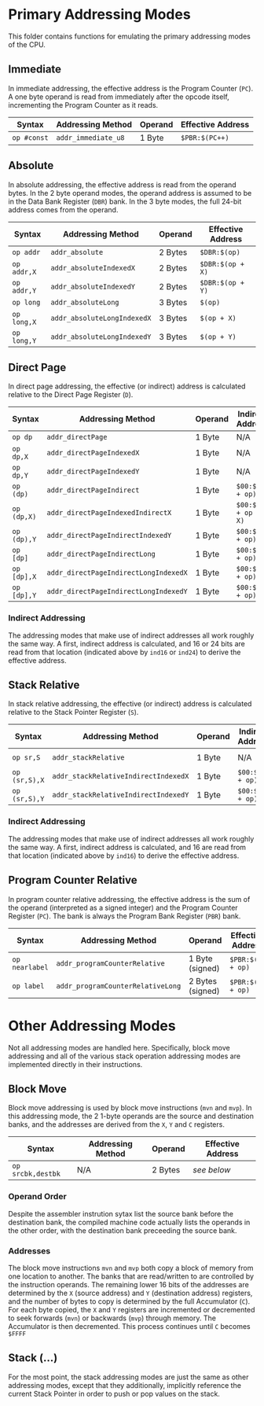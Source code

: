 
# Primary Addressing Modes

This folder contains functions for emulating the primary addressing modes of the CPU.



## Immediate

In immediate addressing, the effective address is the Program Counter (`PC`). A one byte operand is read from immediately after the opcode itself, incrementing the Program Counter as it reads.

| Syntax      | Addressing Method    | Operand | Effective Address |
|-------------|----------------------|---------|-------------------|
| `op #const` | `addr_immediate_u8`  | 1 Byte  | `$PBR:$(PC++)`    |




## Absolute

In absolute addressing, the effective address is read from the operand bytes. In the 2 byte operand modes, the operand address is assumed to be in the Data Bank Register (`DBR`) bank. In the 3 byte modes, the full 24-bit address comes from the operand.

| Syntax      | Addressing Method           | Operand | Effective Address  |
|-------------|-----------------------------|---------|--------------------|
| `op addr`   | `addr_absolute`             | 2 Bytes | `$DBR:$(op)`       |
| `op addr,X` | `addr_absoluteIndexedX`     | 2 Bytes | `$DBR:$(op + X)`   |
| `op addr,Y` | `addr_absoluteIndexedY`     | 2 Bytes | `$DBR:$(op + Y)`   |
| `op long`   | `addr_absoluteLong`         | 3 Bytes | `$(op)`            |
| `op long,X` | `addr_absoluteLongIndexedX` | 3 Bytes | `$(op + X)`        |
| `op long,Y` | `addr_absoluteLongIndexedY` | 3 Bytes | `$(op + Y)`        |




## Direct Page

In direct page addressing, the effective (or indirect) address is calculated relative to the Direct Page Register (`D`).

| Syntax      | Addressing Method                     | Operand | Indirect Address    | Effective Address   |
|-------------|---------------------------------------|---------|---------------------|---------------------|
| `op dp`     | `addr_directPage`                     | 1 Byte  | N/A                 | `$00:$(D + op)`     |
| `op dp,X`   | `addr_directPageIndexedX`             | 1 Byte  | N/A                 | `$00:$(D + op + X)` |
| `op dp,Y`   | `addr_directPageIndexedY`             | 1 Byte  | N/A                 | `$00:$(D + op + Y)` |
| `op (dp)`   | `addr_directPageIndirect`             | 1 Byte  | `$00:$(D + op)`     | `$DBR:$(ind16)`     |
| `op (dp,X)` | `addr_directPageIndexedIndirectX`     | 1 Byte  | `$00:$(D + op + X)` | `$DBR:$(ind16)`     |
| `op (dp),Y` | `addr_directPageIndirectIndexedY`     | 1 Byte  | `$00:$(D + op)`     | `$DBR:$(ind16 + Y)` |
| `op [dp]`   | `addr_directPageIndirectLong`         | 1 Byte  | `$00:$(D + op)`     | `$(ind24)`          |
| `op [dp],X` | `addr_directPageIndirectLongIndexedX` | 1 Byte  | `$00:$(D + op)`     | `$(ind24 + X)`      |
| `op [dp],Y` | `addr_directPageIndirectLongIndexedY` | 1 Byte  | `$00:$(D + op)`     | `$(ind24 + Y)`      |


### Indirect Addressing

The addressing modes that make use of indirect addresses all work roughly the same way. A first, indirect address is calculated, and 16 or 24 bits are read from that location (indicated above by `ind16` or `ind24`) to derive the effective address.




## Stack Relative

In stack relative addressing, the effective (or indirect) address is calculated relative to the Stack Pointer Register (`S`).

| Syntax        | Addressing Method                    | Operand | Indirect Address    | Effective Address   |
|---------------|--------------------------------------|---------|---------------------|---------------------|
| `op sr,S`     | `addr_stackRelative`                 | 1 Byte  | N/A                 | `$00:$(S + op)`     |
| `op (sr,S),X` | `addr_stackRelativeIndirectIndexedX` | 1 Byte  | `$00:$(S + op)`     | `$DBR:$(ind16 + X)` |
| `op (sr,S),Y` | `addr_stackRelativeIndirectIndexedY` | 1 Byte  | `$00:$(S + op)`     | `$DBR:$(ind16 + Y)` |


### Indirect Addressing

The addressing modes that make use of indirect addresses all work roughly the same way. A first, indirect address is calculated, and 16 are read from that location (indicated above by `ind16`) to derive the effective address.







## Program Counter Relative

In program counter relative addressing, the effective address is the sum of the operand (interpreted as a signed integer) and the Program Counter Register (`PC`). The bank is always the Program Bank Register (`PBR`) bank.

| Syntax         | Addressing Method                 | Operand          | Effective Address  |
|----------------|-----------------------------------|------------------|--------------------|
| `op nearlabel` | `addr_programCounterRelative`     | 1 Byte  (signed) | `$PBR:$(PC + op)`  |
| `op label`     | `addr_programCounterRelativeLong` | 2 Bytes (signed) | `$PBR:$(PC + op)`  |







# Other Addressing Modes

Not all addressing modes are handled here. Specifically, block move addressing and all of the various stack operation addressing modes are implemented directly in their instructions.



## Block Move

Block move addressing is used by block move instructions (`mvn` and `mvp`). In this addressing mode, the 2 1-byte operands are the source and destination banks, and the addresses are derived from the `X`, `Y` and `C` registers.

| Syntax            | Addressing Method | Operand | Effective Address |
|-------------------|-------------------|---------|-------------------|
| `op srcbk,destbk` | N/A               | 2 Bytes | _see below_       |

### Operand Order

Despite the assembler instrution sytax list the source bank before the destination bank, the compiled machine code actually lists the operands in the other order, with the destination bank preceeding the source bank.

### Addresses

The block move instructions `mvn` and `mvp` both copy a block of memory from one location to another. The banks that are read/written to are controlled by the instruction operands. The remaining lower 16 bits of the addresses are determined by the `X` (source address) and `Y` (destination address) registers, and the number of bytes to copy is determined by the full Accumulator (`C`). For each byte copied, the `X` and `Y` registers are incremented or decremented to seek forwards (`mvn`) or backwards (`mvp`) through memory. The Accumulator is then decremented. This process continues until `C` becomes `$FFFF`




## Stack (...)

For the most point, the stack addressing modes are just the same as other addressing modes, except that they additionally, implicitly reference the current Stack Pointer in order to push or pop values on the stack.


